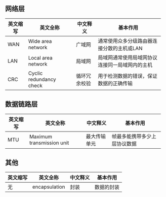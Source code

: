 ## 网络层
|英文缩写|英文全称|中文释义|基本作用
|-------|-------|-------|-------|
|WAN|Wide area network|广域网|通常使用众多分级路由器连接分散的主机或LAN|
|LAN|Local area network|局域网|局域网通常使用局域网协议连接同一局域网内的主机|
|CRC|Cyclic redundancy check|循环冗余校验|用于检测数据的错误，保证数据的正确传输|

## 数据链路层
|英文缩写|英文全称|中文释义|基本作用|
|-------|--------|-------|--------|
|MTU|Maximum transmission unit|最大传输单元|帧最多能携带多少上层协议数据|

## 其他
|英文缩写|英文全称|中文释义|基本作用
|-------|-------|-------|-------|
|无|encapsulation|封装|数据的封装|
